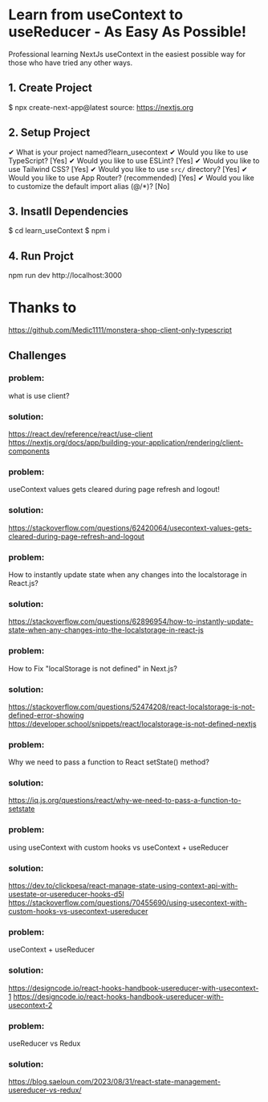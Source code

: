 # Learn from useContext to useReducer - As Easy As Possible!

Professional learning NextJs useContext in the easiest possible way for those who have tried any other ways.

## 1. Create Project

$ npx create-next-app@latest
source: https://nextjs.org

## 2. Setup Project

✔ What is your project named?learn_usecontext
✔ Would you like to use TypeScript? [Yes]
✔ Would you like to use ESLint? [Yes]
✔ Would you like to use Tailwind CSS? [Yes]
✔ Would you like to use `src/` directory? [Yes]
✔ Would you like to use App Router? (recommended) [Yes]
✔ Would you like to customize the default import alias (@/\*)? [No]

## 3. Insatll Dependencies

$ cd learn_useContext
$ npm i

## 4. Run Projct

npm run dev
http://localhost:3000

# Thanks to

https://github.com/Medic1111/monstera-shop-client-only-typescript

## Challenges

### problem:

what is use client?

### solution:

https://react.dev/reference/react/use-client
https://nextjs.org/docs/app/building-your-application/rendering/client-components

### problem:

useContext values gets cleared during page refresh and logout!

### solution:

https://stackoverflow.com/questions/62420064/usecontext-values-gets-cleared-during-page-refresh-and-logout

### problem:

How to instantly update state when any changes into the localstorage in React.js?

### solution:

https://stackoverflow.com/questions/62896954/how-to-instantly-update-state-when-any-changes-into-the-localstorage-in-react-js

### problem:

How to Fix "localStorage is not defined" in Next.js?

### solution:

https://stackoverflow.com/questions/52474208/react-localstorage-is-not-defined-error-showing
https://developer.school/snippets/react/localstorage-is-not-defined-nextjs

### problem:

Why we need to pass a function to React setState() method?

### solution:

https://iq.js.org/questions/react/why-we-need-to-pass-a-function-to-setstate

### problem:

using useContext with custom hooks vs useContext + useReducer

### solution:

https://dev.to/clickpesa/react-manage-state-using-context-api-with-usestate-or-usereducer-hooks-d5l
https://stackoverflow.com/questions/70455690/using-usecontext-with-custom-hooks-vs-usecontext-usereducer

### problem:

useContext + useReducer

### solution:

https://designcode.io/react-hooks-handbook-usereducer-with-usecontext-1
https://designcode.io/react-hooks-handbook-usereducer-with-usecontext-2

### problem:

useReducer vs Redux

### solution:

https://blog.saeloun.com/2023/08/31/react-state-management-usereducer-vs-redux/
